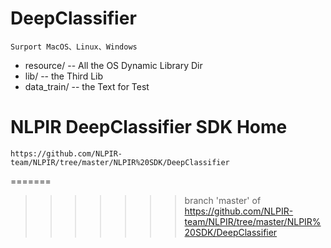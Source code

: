 # DeepClassifier
    Surport MacOS、Linux、Windows
* resource/ -- All the OS Dynamic Library Dir
* lib/ -- the Third Lib
* data_train/ -- the Text for Test

# NLPIR DeepClassifier SDK Home
    https://github.com/NLPIR-team/NLPIR/tree/master/NLPIR%20SDK/DeepClassifier
======= 
>>>>>>> branch 'master' of https://github.com/NLPIR-team/NLPIR/tree/master/NLPIR%20SDK/DeepClassifier
